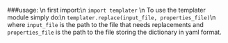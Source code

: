 ###usage: \n
first import:\n
`import templater` \n
To use the templater module simply do:\n
`templater.replace(input_file, properties_file)`\n
where `input_file` is the path to the file that needs replacements and `properties_file` is the path to the file storing the dictionary in yaml format.
